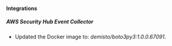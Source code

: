#### Integrations
##### AWS Security Hub Event Collector
- Updated the Docker image to: *demisto/boto3py3:1.0.0.67091*.
